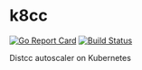 # k8cc
[![Go Report Card](https://goreportcard.com/badge/github.com/btwiuse/k8cc)](https://goreportcard.com/report/github.com/btwiuse/k8cc)
[![Build Status](https://travis-ci.org/btwiuse/k8cc.svg?branch=master)](https://travis-ci.org/btwiuse/k8cc)

Distcc autoscaler on Kubernetes
